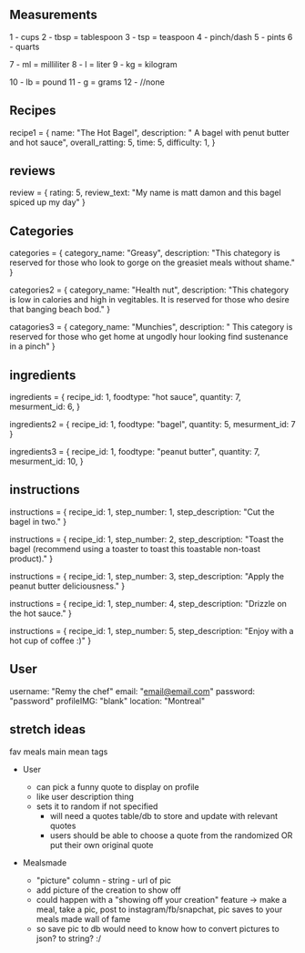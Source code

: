 ## Measurements

1 - cups
2 - tbsp = tablespoon
3 - tsp = teaspoon 
4 - pinch/dash
5 - pints
6 - quarts

7 - ml =  milliliter
8 - l  =  liter
9 - kg = kilogram

10 - lb = pound
11 - g  = grams
12 - //none

## Recipes

recipe1 = {
  name: "The Hot Bagel",
  description: " A bagel with penut butter and hot sauce",
  overall_ratting: 5,
  time: 5, 
  difficulty: 1,
}

## reviews 

review = {
  rating: 5,
  review_text: "My name is matt damon and this bagel spiced up my day"
}


## Categories

categories = {
  category_name: "Greasy",
  description: "This chategory is reserved for those who look to gorge on the greasiet meals without shame."
}

categories2 = {
  category_name: "Health nut",
  description: "This chategory is low in calories and high in vegitables. It is reserved for those who desire that banging beach bod."
}

catagories3 = {
  category_name: "Munchies",
  description: " This category  is reserved for those who get home at ungodly hour looking find sustenance in a pinch"
}


## ingredients 

ingredients = {
  recipe_id: 1,
  foodtype: "hot sauce",
  quantity: 7, 
  mesurment_id: 6,
}

ingredients2 = {
  recipe_id: 1,
  foodtype: "bagel",
  quantity: 5, 
  mesurment_id: 7 
}

ingredients3 = {
  recipe_id: 1,
  foodtype: "peanut butter",
  quantity: 7,
  mesurment_id: 10,
}

## instructions

instructions = {
  recipe_id: 1, 
  step_number: 1,
  step_description: "Cut the bagel in two."
}

instructions = {
  recipe_id: 1, 
  step_number: 2,
  step_description: "Toast the bagel (recommend using a toaster to toast this toastable non-toast product)."
}

instructions = {
  recipe_id: 1, 
  step_number: 3,
  step_description: "Apply the peanut butter deliciousness."
}

instructions = {
  recipe_id: 1, 
  step_number: 4,
  step_description: "Drizzle on the hot sauce."
}

instructions = {
  recipe_id: 1, 
  step_number: 5,
  step_description: "Enjoy with a hot cup of coffee :)"
}


## User
 
 username: "Remy the chef"
 email: "email@email.com"
 password: "password"
 profileIMG: "blank"
 location: "Montreal"




## stretch ideas

fav meals
main mean
tags 

* User
  * can pick a funny quote to display on profile
  * like user description thing
  * sets it to random if not specified
    * will need a quotes table/db to store and update with relevant quotes
    * users should be able to choose a quote from the randomized OR put their own original quote

* Mealsmade
  * "picture" column - string - url of pic
  * add picture of the creation to show off
  * could happen with a "showing off your creation" feature -> make a meal, take a pic, post to instagram/fb/snapchat, pic saves to your meals made wall of fame
  * so save pic to db would need to know how to convert pictures to json? to string? :/






